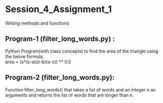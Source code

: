 # Session_4_Assignment_1
Writing methods and functions

Program-1 (filter_long_words.py) :
----------------------------------
Python Program(with class concepts) to find the area of the triangle using the below 
formula.  
area = (s*(s-a)*(s-b)*(s-c)) ** 0.5 

Program-2 (filter_long_words.py):
---------------------------------
Function filter_long_words() that takes a list of words and an integer n as arguments and returns the list 
of words that are longer than n.
